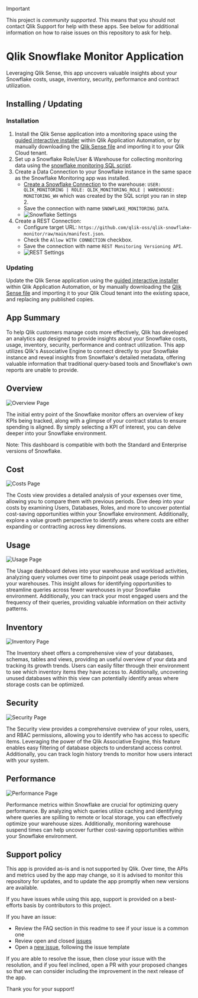 > [!IMPORTANT]
> This project is _community supported_. This means that you should not contact
> Qlik Support for help with these apps. See below for additional information
> on how to raise issues on this repository to ask for help.

# Qlik Snowflake Monitor Application

Leveraging Qlik Sense, this app uncovers valuable insights about your Snowflake costs, usage, inventory, security, performance and contract utilization.

## Installing / Updating

### Installation

1. Install the Qlik Sense application into a monitoring space using the [guided interactive installer](https://community.qlik.com/t5/Official-Support-Articles/Installing-the-Qlik-Snowflake-Monitoring-application-in-Qlik/ta-p/2455224) within Qlik Application Automation, or by manually downloading the [Qlik Sense file](/app/QlikSnowflakeMonitor.qvf) and importing it to your Qlik Cloud tenant.
2. Set up a Snowflake Role/User & Warehouse for collecting monitoring data using the [snowflake monitoring SQL script](/resources/QlikSnowflakeMonitor.sql).
3. Create a Data Connection to your Snowflake instance in the same space as the Snowflake Monitoring app was installed.
    - [Create a Snowflake Connection](https://help.qlik.com/en-US/connectors/Subsystems/ODBC_connector_help/Content/Connectors_ODBC/Snowflake/Create-Snowflake-connection.htm) to the warehouse: `USER: QLIK_MONITORING | ROLE: QLIK_MONITORING_ROLE | WAREHOUSE: MONITORING_WH` which was created by the SQL script you ran in step 2.
    - Save the connection with name `SNOWFLAKE_MONITORING_DATA`.
    - ![Snowflake Settings](/images/screenshot_snowflake_connection.png)
4. Create a REST Connection:
    * Configure target URL: `https://github.com/qlik-oss/qlik-snowflake-monitor/raw/main/manifest.json`.
    * Check the `Allow WITH CONNECTION` checkbox.
    * Save the connection with name `REST Monitoring Versioning API`.
    * ![REST Settings](/images/screenshot_rest_connection.png)

### Updating

Update the Qlik Sense application using the [guided interactive installer](https://community.qlik.com/t5/Official-Support-Articles/Installing-the-Qlik-Snowflake-Monitoring-application-in-Qlik/ta-p/2455224) within Qlik Application Automation, or by manually downloading the [Qlik Sense file](/app/QlikSnowflakeMonitor.qvf) and importing it to your Qlik Cloud tenant into the existing space, and replacing any published copies.

## App Summary

To help Qlik customers manage costs more effectively, Qlik has developed an analytics app designed to provide insights about your Snowflake costs, usage, inventory, security, performance and contract utilization. This app utilizes Qlik's Associative Engine to connect directly to your Snowflake instance and reveal insights from Snowflake's detailed metadata, offering valuable information that traditional query-based tools and Snowflake's own reports are unable to provide.

## Overview

![Overview Page](/images/screenshot_overview.jpg)

The initial entry point of the Snowflake monitor offers an overview of key KPIs being tracked, along with a glimpse of your contract status to ensure spending is aligned. By simply selecting a KPI of interest, you can delve deeper into your Snowflake environment.

Note: This dashboard is compatible with both the Standard and Enterprise versions of Snowflake.

## Cost
![Costs Page](/images/screenshot_cost.jpg)

The Costs view provides a detailed analysis of your expenses over time, allowing you to compare them with previous periods. Dive deep into your costs by examining Users, Databases, Roles, and more to uncover potential cost-saving opportunities within your Snowflake environment. Additionally, explore a value growth perspective to identify areas where costs are either expanding or contracting across key dimensions.

## Usage
![Usage Page](/images/screenshot_usage.jpg)

The Usage dashboard delves into your warehouse and workload activities, analyzing query volumes over time to pinpoint peak usage periods within your warehouses. This insight allows for identifying opportunities to streamline queries across fewer warehouses in your Snowflake environment. Additionally, you can track your most engaged users and the frequency of their queries, providing valuable information on their activity patterns.

## Inventory
![Inventory Page](/images/screenshot_inventory.jpg)

The Inventory sheet offers a comprehensive view of your databases, schemas, tables and views, providing an useful overview of your data and tracking its growth trends. Users can easily filter through their environment to see which inventory items they have access to. Additionally, uncovering unused databases within this view can potentially identify areas where storage costs can be optimized.

## Security
![Security Page](/images/screenshot_security.jpg)

The Security view provides a comprehensive overview of your roles, users, and RBAC permissions, allowing you to identify who has access to specific items. Leveraging the power of the Qlik Associative Engine, this feature enables easy filtering of database objects to understand access control. Additionally, you can track login history trends to monitor how users interact with your system.

## Performance
![Performance Page](/images/screenshot_performance.jpg)

Performance metrics within Snowflake are crucial for optimizing query performance. By analyzing which queries utilize caching and identifying where queries are spilling to remote or local storage, you can effectively optimize your warehouse sizes. Additionally, monitoring warehouse suspend times can help uncover further cost-saving opportunities within your Snowflake environment.

## Support policy

This app is provided as-is and is not supported by Qlik. Over time, the APIs and
metrics used by the app may change, so it is advised to monitor this repository
for updates, and to update the app promptly when new versions are available.

If you have issues while using this app, support is provided on a best-efforts
basis by contributors to this project.

If you have an issue:

* Review the FAQ section in this readme to see if your issue is a common one
* Review open and closed [issues](/../../issues)
* Open a [new issue](/../../issues/new), following the issue template

If you are able to resolve the issue, then close your issue with the resolution,
and if you feel inclined, open a PR with your proposed changes so that we can
consider including the improvement in the next release of the app.

Thank you for your support!
